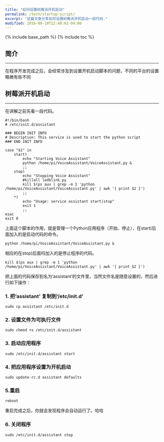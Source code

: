 ```yaml
---
title: "如何设置树莓派开机启动"
permalink: /tech/startup-script/
excerpt: "这篇文章分享如何设置树莓派开机启动一段代码."
modified: 2016-09-10T22:40:02-04:00
---
```


{% include base_path %}
{% include toc %}
## 简介
----
在程序开发完成之后，会经常涉及到设置开机启动脚本的问题，不同的平台的设置略微有些不同

## 树莓派开机启动
----
在讲解之前先看一段代码。

```shell
#!/bin/bash
# /etc/init.d/assistant
 
### BEGIN INIT INFO
# Description: This service is used to start the python script
### END INIT INFO
 
case "$1" in
    start)
        echo "Starting Voice Assistant"
        python /home/pi/VoiceAssistant/VoiceAssistant.py &
        ;;
    stop)
        echo "Stopping Voice Assistant"
        #killall ledblink.py
        kill $(ps aux | grep -m 1 'python /home/pi/VoiceAssistant/VoiceAssistant.py' | awk '{ print $2 }')
        ;;
    *)
        echo "Usage: service assistant start|stop"
        exit 1
        ;;
esac
exit 0
``` 

上面这个脚本的作用，就是管理一个Python应用程序（开始、停止），在start)后面加入的是启动代码的命令。 

```shell
python /home/pi/VoiceAssistant/VoiceAssistant.py & 
```

相应的在stop)后面吗加入的是停止程序的代码。

```shell
kill $(ps aux | grep -m 1 'python /home/pi/VoiceAssistant/VoiceAssistant.py' | awk '{ print $2 }')
```

把上面的代码保存到名为‘assistant’的文件里，当然文件名是随意设置的，然后进行如下操作：

### 1. 把‘assistant’ 复制到‘/etc/init.d’

```shell
sudo cp assistant /etc/init.d
```

### 2. 设置文件为可执行文件

```shell
sudo chmod +x /etc/init.d/assistant
```

### 3. 启动应用程序

```shell
sudo /etc/init.d/assistant start
```

### 4. 把应用程序设置为开机启动

```shell
sudo update-rc.d assistant defaults
```

### 5.重启

```shell
reboot
```

重启完成之后，你就会发现程序会自动运行了。哈哈

### 6. 关闭程序

```shell
sudo /etc/init.d/assistant stop
```
